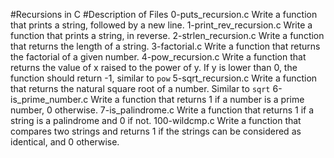 #Recursions in C
#Description of Files
0-puts_recursion.c
Write a function that prints a string, followed by a new line.
1-print_rev_recursion.c
Write a function that prints a string, in reverse.
2-strlen_recursion.c
Write a function that returns the length of a string.
3-factorial.c
Write a function that returns the factorial of a given number.
4-pow_recursion.c
Write a function that returns the value of x raised to the power of y. If y is lower than 0, the function should return -1, similar to ``pow``
5-sqrt_recursion.c
Write a function that returns the natural square root of a number. Similar to ``sqrt``
6-is_prime_number.c
Write a function that returns 1 if a number is a prime number, 0 otherwise.
7-is_palindrome.c
Write a function that returns 1 if a string is a palindrome and 0 if not.
100-wildcmp.c
Write a function that compares two strings and returns 1 if the strings can be considered as identical, and 0 otherwise.
